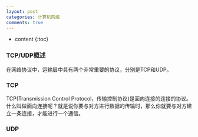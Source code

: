 ```yaml
---
layout: post
categories: 计算机网络
comments: true
---
```



* content
{:toc}

### TCP/UDP概述

在网络协议中，运输层中具有两个非常重要的协议，分别是TCP和UDP。

### TCP

TCP(Transmission Control Protocol，传输控制协议)是面向连接的连接的协议。什么叫做面向连接呢？就是说你要与对方进行数据的传输时，那么你就要与对方建立一条连接，才能进行一个通信。


### UDP